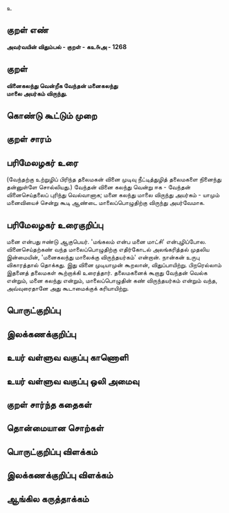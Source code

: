உ

## குறள் எண் 

**அவர்வயின் விதும்பல் - குறள் - கஉ௬அ - 1268**

## குறள் 

**வினைகலந்து வென்றீக வேந்தன் மனைகலந்து  
மாலை அயர்கம் விருந்து.**

## கொண்டு கூட்டும் முறை


## குறள் சாரம் 


## பரிமேலழகர் உரை

(வேந்தற்கு உற்றுழிப் பிரிந்த தலைமகன் வினை முடிவு நீட்டித்துழித் தலைமகளை நினைந்து தன்னுள்ளே சொல்லியது.) வேந்தன் வினை கலந்து வென்று ஈக - வேந்தன் வினைசெய்தலைப் புரிந்து வெல்வானாக; மனை கலந்து மாலை விருந்து அயர்கம் - யாமும் மனைவியைச் சென்று கூடி ஆண்டை மாலைப்பொழுதிற்கு விருந்து அயர்வேமாக.

## பரிமேலழகர் உரைகுறிப்பு   

மனை என்பது ஈண்டு ஆகுபெயர். 'மங்கலம் என்ப மனை மாட்சி' என்புழிப்போல. வினைசெய்தற்கண் வந்த மாலைப்பொழுதிற்கு எதிர்கோடல் அலங்கரித்தல் முதலிய இன்மையின், 'மனைகலந்து மாலைக்கு விருந்தயர்கம்' என்றான். நான்கன் உருபு விகாரத்தால் தொக்கது. இது வினை முடியாமுன் கூறலான், விதுப்பாயிற்று. பிறரெல்லாம் இதனைத் தலைமகள் கூற்றாக்கி உரைத்தார். தலைமகனைக் கூறாது வேந்தன் வெல்க என்றும், மனை கலந்து என்றும், மாலைப்பொழுதின் கண் விருந்தயர்கம் என்றும் வந்த, அவ்வுரைதானே அது கூடாமைக்குக் கரியாயிற்று.

## பொருட்குறிப்பு 


## இலக்கணக்குறிப்பு  


## உயர் வள்ளுவ வகுப்பு காணொளி


## உயர் வள்ளுவ வகுப்பு ஒலி அமைவு 

 
## குறள் சார்ந்த கதைகள் 


## தொன்மையான சொற்கள்


## பொருட்குறிப்பு விளக்கம்


## இலக்கணக்குறிப்பு விளக்கம்


## ஆங்கில கருத்தாக்கம் 


